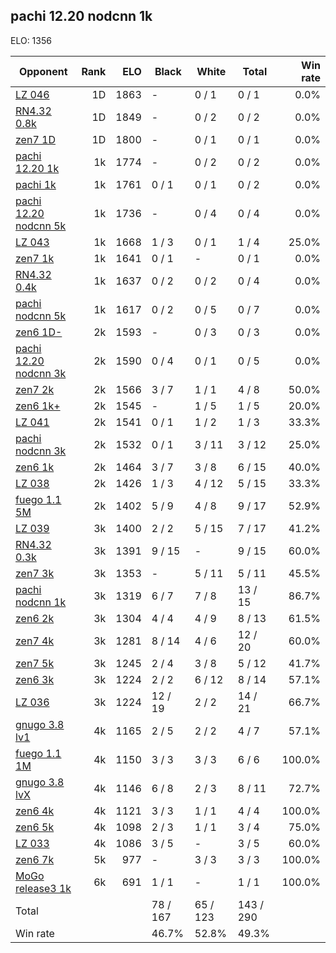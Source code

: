 ## pachi 12.20 nodcnn 1k ##

ELO: 1356

Opponent | Rank | ELO | Black | White | Total | Win rate
---------|-----:|----:|-------|-------|-------|-------:
[LZ 046](LZ%20046.md) | 1D | 1863 | - | 0 / 1 | 0 / 1 | 0.0%
[RN4.32 0.8k](RN4.32%200.8k.md) | 1D | 1849 | - | 0 / 2 | 0 / 2 | 0.0%
[zen7 1D](zen7%201D.md) | 1D | 1800 | - | 0 / 1 | 0 / 1 | 0.0%
[pachi 12.20 1k](pachi%2012.20%201k.md) | 1k | 1774 | - | 0 / 2 | 0 / 2 | 0.0%
[pachi 1k](pachi%201k.md) | 1k | 1761 | 0 / 1 | 0 / 1 | 0 / 2 | 0.0%
[pachi 12.20 nodcnn 5k](pachi%2012.20%20nodcnn%205k.md) | 1k | 1736 | - | 0 / 4 | 0 / 4 | 0.0%
[LZ 043](LZ%20043.md) | 1k | 1668 | 1 / 3 | 0 / 1 | 1 / 4 | 25.0%
[zen7 1k](zen7%201k.md) | 1k | 1641 | 0 / 1 | - | 0 / 1 | 0.0%
[RN4.32 0.4k](RN4.32%200.4k.md) | 1k | 1637 | 0 / 2 | 0 / 2 | 0 / 4 | 0.0%
[pachi nodcnn 5k](pachi%20nodcnn%205k.md) | 1k | 1617 | 0 / 2 | 0 / 5 | 0 / 7 | 0.0%
[zen6 1D-](zen6%201D-.md) | 2k | 1593 | - | 0 / 3 | 0 / 3 | 0.0%
[pachi 12.20 nodcnn 3k](pachi%2012.20%20nodcnn%203k.md) | 2k | 1590 | 0 / 4 | 0 / 1 | 0 / 5 | 0.0%
[zen7 2k](zen7%202k.md) | 2k | 1566 | 3 / 7 | 1 / 1 | 4 / 8 | 50.0%
[zen6 1k+](zen6%201k+.md) | 2k | 1545 | - | 1 / 5 | 1 / 5 | 20.0%
[LZ 041](LZ%20041.md) | 2k | 1541 | 0 / 1 | 1 / 2 | 1 / 3 | 33.3%
[pachi nodcnn 3k](pachi%20nodcnn%203k.md) | 2k | 1532 | 0 / 1 | 3 / 11 | 3 / 12 | 25.0%
[zen6 1k](zen6%201k.md) | 2k | 1464 | 3 / 7 | 3 / 8 | 6 / 15 | 40.0%
[LZ 038](LZ%20038.md) | 2k | 1426 | 1 / 3 | 4 / 12 | 5 / 15 | 33.3%
[fuego 1.1 5M](fuego%201.1%205M.md) | 2k | 1402 | 5 / 9 | 4 / 8 | 9 / 17 | 52.9%
[LZ 039](LZ%20039.md) | 3k | 1400 | 2 / 2 | 5 / 15 | 7 / 17 | 41.2%
[RN4.32 0.3k](RN4.32%200.3k.md) | 3k | 1391 | 9 / 15 | - | 9 / 15 | 60.0%
[zen7 3k](zen7%203k.md) | 3k | 1353 | - | 5 / 11 | 5 / 11 | 45.5%
[pachi nodcnn 1k](pachi%20nodcnn%201k.md) | 3k | 1319 | 6 / 7 | 7 / 8 | 13 / 15 | 86.7%
[zen6 2k](zen6%202k.md) | 3k | 1304 | 4 / 4 | 4 / 9 | 8 / 13 | 61.5%
[zen7 4k](zen7%204k.md) | 3k | 1281 | 8 / 14 | 4 / 6 | 12 / 20 | 60.0%
[zen7 5k](zen7%205k.md) | 3k | 1245 | 2 / 4 | 3 / 8 | 5 / 12 | 41.7%
[zen6 3k](zen6%203k.md) | 3k | 1224 | 2 / 2 | 6 / 12 | 8 / 14 | 57.1%
[LZ 036](LZ%20036.md) | 3k | 1224 | 12 / 19 | 2 / 2 | 14 / 21 | 66.7%
[gnugo 3.8 lv1](gnugo%203.8%20lv1.md) | 4k | 1165 | 2 / 5 | 2 / 2 | 4 / 7 | 57.1%
[fuego 1.1 1M](fuego%201.1%201M.md) | 4k | 1150 | 3 / 3 | 3 / 3 | 6 / 6 | 100.0%
[gnugo 3.8 lvX](gnugo%203.8%20lvX.md) | 4k | 1146 | 6 / 8 | 2 / 3 | 8 / 11 | 72.7%
[zen6 4k](zen6%204k.md) | 4k | 1121 | 3 / 3 | 1 / 1 | 4 / 4 | 100.0%
[zen6 5k](zen6%205k.md) | 4k | 1098 | 2 / 3 | 1 / 1 | 3 / 4 | 75.0%
[LZ 033](LZ%20033.md) | 4k | 1086 | 3 / 5 | - | 3 / 5 | 60.0%
[zen6 7k](zen6%207k.md) | 5k | 977 | - | 3 / 3 | 3 / 3 | 100.0%
[MoGo release3 1k](MoGo%20release3%201k.md) | 6k | 691 | 1 / 1 | - | 1 / 1 | 100.0%
Total | | | 78 / 167 | 65 / 123 | 143 / 290 | 
Win rate| | | 46.7% | 52.8% | 49.3% | 
